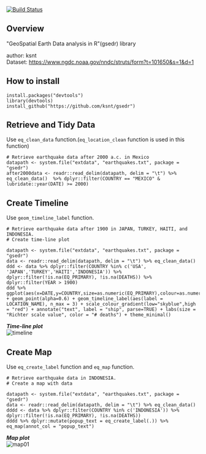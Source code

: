 [![Build Status](https://travis-ci.org/ksnt/gsedr.svg?branch=master)](https://travis-ci.org/ksnt/gsedr)


## Overview

"GeoSpatial Earth Data analysis in R"(gsedr) library  


author: ksnt  
Dataset: https://www.ngdc.noaa.gov/nndc/struts/form?t=101650&s=1&d=1  






## How to install

```{r setup, include=FALSE}
install.packages("devtools")
library(devtools)
install_github("https://github.com/ksnt/gsedr")
```

## Retrieve and Tidy Data

Use `eq_clean_data` function.(`eq_location_clean` function is used in this function)  

```{r "eq_clean_data", eval=FALSE}
# Retrieve earthquake data after 2000 a.c. in Mexico 
datapath <- system.file("extdata", "earthquakes.txt", package = "gsedr")
after2000data <- readr::read_delim(datapath, delim = "\t") %>% eq_clean_data()  %>% dplyr::filter(COUNTRY == "MEXICO" & lubridate::year(DATE) >= 2000)
```


## Create Timeline

Use `geom_timeline_label` function.

```{r "geom_timeline_label", eval=FALSE}
# Retrieve earthquake data after 1900 in JAPAN, TURKEY, HAITI, and INDONESIA.
# Create time-line plot

datapath <- system.file("extdata", "earthquakes.txt", package = "gsedr")
data <- readr::read_delim(datapath, delim = "\t") %>% eq_clean_data()
ddd <- data %>% dplyr::filter(COUNTRY %in% c('USA', 'JAPAN','TURKEY','HAITI','INDONESIA')) %>% dplyr::filter(!is.na(EQ_PRIMARY), !is.na(DEATHS)) %>% dplyr::filter(YEAR > 1900)
ddd %>% ggplot(aes(x=DATE,y=COUNTRY,size=as.numeric(EQ_PRIMARY),colour=as.numeric(TOTAL_DEATHS))) + geom_point(alpha=0.6) + geom_timeline_label(aes(label = LOCATION_NAME), n_max = 3) + scale_colour_gradient(low="skyblue",high = "red") + annotate("text", label = "ship", parse=TRUE) + labs(size = "Richter scale value", color = "# deaths") + theme_minimal()
```

***Time-line plot***  
![timeline](https://user-images.githubusercontent.com/530390/28039084-00a1c21e-65fc-11e7-8b14-48d2a6e63498.png)


## Create Map

Use `eq_create_label` function and `eq_map` function.


```{r "eq_create_label", eval=FALSE}
# Retrieve earthquake data in INDONESIA.
# Create a map with data

datapath <- system.file("extdata", "earthquakes.txt", package = "gsedr")
data <- readr::read_delim(datapath, delim = "\t") %>% eq_clean_data()
dddd <- data %>% dplyr::filter(COUNTRY %in% c('INDONESIA')) %>% dplyr::filter(!is.na(EQ_PRIMARY), !is.na(DEATHS))
dddd %>% dplyr::mutate(popup_text = eq_create_label(.)) %>% eq_map(annot_col = "popup_text")
```

***Map plot***  
![map01](https://user-images.githubusercontent.com/530390/28038958-a0521062-65fb-11e7-9074-a672a4400bf6.png)
